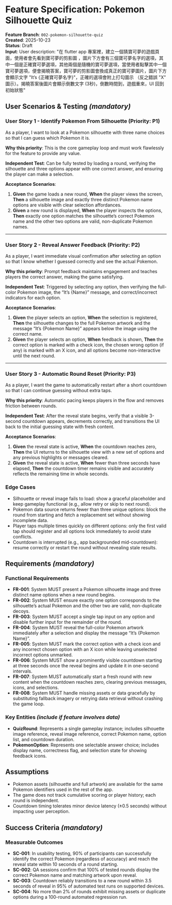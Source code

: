 # Feature Specification: Pokemon Silhouette Quiz

**Feature Branch**: `002-pokemon-silhouette-quiz`  
**Created**: 2025-10-23  
**Status**: Draft  
**Input**: User description: "在 flutter app 專案裡，建立一個猜寶可夢的遊戲頁面，使用者會先看到寶可夢的剪影圖 ，圖片下方會有三個寶可夢名字的選項，其中一個是正確寶可夢選項，其他兩個是隨機的寶可夢選項，當使用者點擊其中一個寶可夢選項，便會揭曉答案，寶可夢的剪影圖會換成真正的寶可夢圖片，圖片下方會顯示文字 \"It’s {正確寶可夢名字}\"，正確的選項會附上打勾圖示 （反之錯誤 \"X\" 圖示）。揭曉答案後圖片會顯示倒數文字 (3秒)，倒數時間到，遊戲重來，UI 回到初始狀態"

## User Scenarios & Testing *(mandatory)*

### User Story 1 - Identify Pokemon From Silhouette (Priority: P1)

As a player, I want to look at a Pokemon silhouette with three name choices so that I can guess which Pokemon it is.

**Why this priority**: This is the core gameplay loop and must work flawlessly for the feature to provide any value.

**Independent Test**: Can be fully tested by loading a round, verifying the silhouette and three options appear with one correct answer, and ensuring the player can make a selection.

**Acceptance Scenarios**:

1. **Given** the game loads a new round, **When** the player views the screen, **Then** a silhouette image and exactly three distinct Pokemon name options are visible with clear selection affordances.
2. **Given** a new round is displayed, **When** the player inspects the options, **Then** exactly one option matches the silhouette’s correct Pokemon name and the other two options are valid, non-duplicate Pokemon names.

---

### User Story 2 - Reveal Answer Feedback (Priority: P2)

As a player, I want immediate visual confirmation after selecting an option so that I know whether I guessed correctly and see the actual Pokemon.

**Why this priority**: Prompt feedback maintains engagement and teaches players the correct answer, making the game satisfying.

**Independent Test**: Triggered by selecting any option, then verifying the full-color Pokemon image, the “It’s {Name}” message, and correct/incorrect indicators for each option.

**Acceptance Scenarios**:

1. **Given** the player selects an option, **When** the selection is registered, **Then** the silhouette changes to the full Pokemon artwork and the message “It’s {Pokemon Name}” appears below the image using the correct name.
2. **Given** the player selects an option, **When** feedback is shown, **Then** the correct option is marked with a check icon, the chosen wrong option (if any) is marked with an X icon, and all options become non-interactive until the next round.

---

### User Story 3 - Automatic Round Reset (Priority: P3)

As a player, I want the game to automatically restart after a short countdown so that I can continue guessing without extra taps.

**Why this priority**: Automatic pacing keeps players in the flow and removes friction between rounds.

**Independent Test**: After the reveal state begins, verify that a visible 3-second countdown appears, decrements correctly, and transitions the UI back to the initial guessing state with fresh content.

**Acceptance Scenarios**:

1. **Given** the reveal state is active, **When** the countdown reaches zero, **Then** the UI returns to the silhouette view with a new set of options and any previous highlights or messages cleared.
2. **Given** the reveal state is active, **When** fewer than three seconds have elapsed, **Then** the countdown timer remains visible and accurately reflects the remaining time in whole seconds.

### Edge Cases

- Silhouette or reveal image fails to load: show a graceful placeholder and keep gameplay functional (e.g., allow retry or skip to next round).
- Pokemon data source returns fewer than three unique options: block the round from starting and fetch a replacement set without showing incomplete data.
- Player taps multiple times quickly on different options: only the first valid tap should register and all options lock immediately to avoid state conflicts.
- Countdown is interrupted (e.g., app backgrounded mid-countdown): resume correctly or restart the round without revealing stale results.

## Requirements *(mandatory)*

### Functional Requirements

- **FR-001**: System MUST present a Pokemon silhouette image and three distinct name options when a new round begins.
- **FR-002**: System MUST ensure exactly one option corresponds to the silhouette’s actual Pokemon and the other two are valid, non-duplicate decoys.
- **FR-003**: System MUST accept a single tap input on any option and disable further input for the remainder of the round.
- **FR-004**: System MUST reveal the full-color Pokemon artwork immediately after a selection and display the message “It’s {Pokemon Name}”.
- **FR-005**: System MUST mark the correct option with a check icon and any incorrect chosen option with an X icon while leaving unselected incorrect options unmarked.
- **FR-006**: System MUST show a prominently visible countdown starting at three seconds once the reveal begins and update it in one-second intervals.
- **FR-007**: System MUST automatically start a fresh round with new content when the countdown reaches zero, clearing previous messages, icons, and selections.
- **FR-008**: System MUST handle missing assets or data gracefully by substituting fallback imagery or retrying data retrieval without crashing the game loop.

### Key Entities *(include if feature involves data)*

- **QuizRound**: Represents a single gameplay instance; includes silhouette image reference, reveal image reference, correct Pokemon name, option list, and countdown duration.
- **PokemonOption**: Represents one selectable answer choice; includes display name, correctness flag, and selection state for showing feedback icons.

## Assumptions

- Pokemon assets (silhouette and full artwork) are available for the same Pokemon identifiers used in the rest of the app.
- The game does not track cumulative scoring or player history; each round is independent.
- Countdown timing tolerates minor device latency (±0.5 seconds) without impacting user perception.

## Success Criteria *(mandatory)*

### Measurable Outcomes

- **SC-001**: In usability testing, 90% of participants can successfully identify the correct Pokemon (regardless of accuracy) and reach the reveal state within 10 seconds of a round starting.
- **SC-002**: QA sessions confirm that 100% of tested rounds display the correct Pokemon name and matching artwork upon reveal.
- **SC-003**: Countdown reliably transitions to a new round within 3.5 seconds of reveal in 95% of automated test runs on supported devices.
- **SC-004**: No more than 2% of rounds exhibit missing assets or duplicate options during a 100-round automated regression run.
